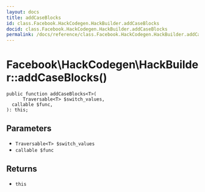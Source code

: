 ```yaml
---
layout: docs
title: addCaseBlocks
id: class.Facebook.HackCodegen.HackBuilder.addCaseBlocks
docid: class.Facebook.HackCodegen.HackBuilder.addCaseBlocks
permalink: /docs/reference/class.Facebook.HackCodegen.HackBuilder.addCaseBlocks.md
---
```

# Facebook\\HackCodegen\\HackBuilder::addCaseBlocks()




``` Hack
public function addCaseBlocks<T>(
      Traversable<T> $switch_values,
  callable $func,
): this;
```




## Parameters




+ ` Traversable<T> $switch_values `
+ ` callable $func `




## Returns




* ` this `